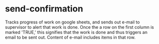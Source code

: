 # send-confirmation
Tracks progress of work on google sheets, and sends out e-mail to supervisor to alert that work is done.
Once the a row on the first column is marked 'TRUE,' this signifies that the work is done and thus triggers an email to be sent out.
Content of e-mail includes items in that row. 
